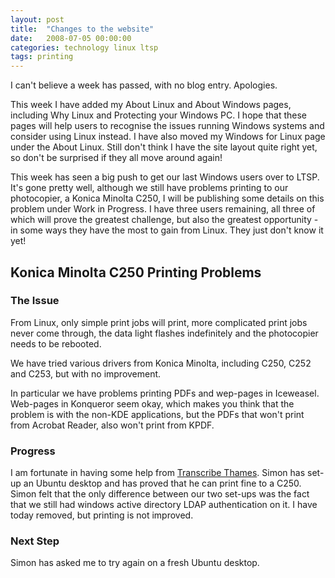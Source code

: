 ```yaml
---
layout: post
title:  "Changes to the website"
date:   2008-07-05 00:00:00
categories: technology linux ltsp
tags: printing
---
```


I can't believe a week has passed, with no blog entry.  Apologies.

This week I have added my About Linux and About Windows pages, including Why Linux and Protecting your Windows PC.  I hope that these pages will help users to recognise the issues running Windows systems and consider using Linux instead.  I have also moved my Windows for Linux page under the About Linux.  Still don't think I have the site layout quite right yet, so don't be surprised if they all move around again!

<!--more-->

This week has seen a big push to get our last Windows users over to LTSP.  It's gone pretty well, although we still have problems printing to our photocopier, a Konica Minolta C250, I will be publishing some details on this problem under Work in Progress.  I have three users remaining, all three of which will prove the greatest challenge, but also the greatest opportunity - in some ways they have the most to gain from Linux.  They just don't know it yet!

## Konica Minolta C250 Printing Problems

### The Issue

From Linux, only simple print jobs will print, more complicated print jobs never come through, the data light flashes indefinitely and the photocopier needs to be rebooted.

We have tried various drivers from Konica Minolta, including C250, C252 and C253, but with no improvement.

In particular we have problems printing PDFs and wep-pages in Iceweasel.  Web-pages in Konqueror seem okay, which makes you think that the problem is with the non-KDE applications, but the PDFs that won't print from Acrobat Reader, also won't print from KPDF.

### Progress

I am fortunate in having some help from [Transcribe Thames](http://www.thamesgroup.com/).  Simon has set-up an Ubuntu desktop and has proved that he can print fine to a C250.  Simon felt that the only difference between our two set-ups was the fact that we still had windows active directory LDAP authentication on it.  I have today removed, but printing is not improved.

### Next Step

Simon has asked me to try again on a fresh Ubuntu desktop.


